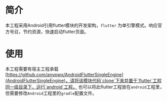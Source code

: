 # 简介
本工程采用Android引用flutter模块的开发架构，`flutter` 为单引擎模式。响应官方号召，节约资源，快速启动flutter页面。
# 使用
本工程需要有宿主工程承载[https://github.com/anypwx/AndroidFlutterSingleEngine](AndroidFlutterSingleEngine)，请将该模块代码`clone`下来并置于`flutter`工程同一级目录下，运行`android`工程。
也可以将此flutter工程放在`android`工程里，但需要修改`Android`工程里的`gradle`配置文件。
